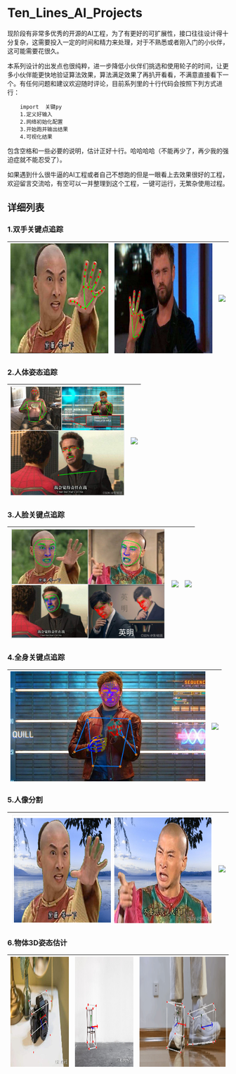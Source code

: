 # Ten_Lines_AI_Projects

现阶段有非常多优秀的开源的AI工程，为了有更好的可扩展性，接口往往设计得十分复杂，这需要投入一定的时间和精力来处理，对于不熟悉或者刚入门的小伙伴，这可能需要花很久。

本系列设计的出发点也很纯粹，进一步降低小伙伴们挑选和使用轮子的时间，让更多小伙伴能更快地验证算法效果，算法满足效果了再扒开看看，不满意直接看下一个。有任何问题和建议欢迎随时评论，目前系列里的十行代码会按照下列方式进行：

        import  关键py
        1.定义好输入
        2.网络初始化配置
        3.开始跑并输出结果
        4.可视化结果

包含空格和一些必要的说明，估计正好十行。哈哈哈哈（不能再少了，再少我的强迫症就不能忍受了）。

如果遇到什么很牛逼的AI工程或者自己不想跑的但是一眼看上去效果很好的工程，欢迎留言交流哈，有空可以一并整理到这个工程，一键可运行，无繁杂使用过程。



## 详细列表

### 1.双手关键点追踪

|<img src="https://github.com/zmdsjtu/TLAIP-Ten-Lines-AI-Projects/raw/main/docs/TLAIP_1/palm.png" height="250px">|<img src="https://github.com/zmdsjtu/TLAIP-Ten-Lines-AI-Projects/raw/main/docs/TLAIP_1/ok.png" height="250px">|<img src="https://github.com/zmdsjtu/TLAIP-Ten-Lines-AI-Projects/raw/main/docs/TLAIP_1/sample.gif" height="250px">|
|---|---|---|

### 2.人体姿态追踪

|<img src="https://github.com/zmdsjtu/TLAIP-Ten-Lines-AI-Projects/raw/main/docs/TLAIP_2/1.png" height="250px">|<img src="https://github.com/zmdsjtu/TLAIP-Ten-Lines-AI-Projects/raw/main/docs/TLAIP_2/2.gif" height="250px">|
---|---|

### 3.人脸关键点追踪

|<img src="https://github.com/zmdsjtu/TLAIP-Ten-Lines-AI-Projects/raw/main/docs/TLAIP_3/1.png" height="250px">|<img src="https://github.com/zmdsjtu/TLAIP-Ten-Lines-AI-Projects/raw/main/docs/TLAIP_3/sample.gif" height="250px">|<img src="https://github.com/zmdsjtu/TLAIP-Ten-Lines-AI-Projects/raw/main/docs/TLAIP_3/sample2.gif" height="250px">|
---|---|---|

### 4.全身关键点追踪

|<img src="https://github.com/zmdsjtu/TLAIP-Ten-Lines-AI-Projects/raw/main/docs/TLAIP_4/3.png" height="250px">|<img src="https://github.com/zmdsjtu/TLAIP-Ten-Lines-AI-Projects/raw/main/docs/TLAIP_4/sample.gif" height="250px">|
---|---|

### 5.人像分割

|<img src="https://github.com/zmdsjtu/TLAIP-Ten-Lines-AI-Projects/raw/main/docs/TLAIP_5/1.png" height="250px">|<img src="https://github.com/zmdsjtu/TLAIP-Ten-Lines-AI-Projects/raw/main/docs/TLAIP_5/test.gif" height="250px">|
---|---|

### 6.物体3D姿态估计

|<img src="https://github.com/zmdsjtu/TLAIP-Ten-Lines-AI-Projects/raw/main/docs/TLAIP_6/1.png" height="250px">|<img src="https://github.com/zmdsjtu/TLAIP-Ten-Lines-AI-Projects/raw/main/docs/TLAIP_6/2.png" height="250px">|<img src="https://github.com/zmdsjtu/TLAIP-Ten-Lines-AI-Projects/raw/main/docs/TLAIP_6/shoe_small.gif" height="250px">|
---|---|---|




